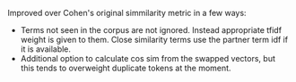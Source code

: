 Improved over Cohen's original simmilarity metric in a few ways:

+ Terms not seen in the corpus are not ignored. Instead appropriate tfidf weight is given to them. Close similarity terms use the partner term idf if it is available.
+ Additional option to calculate cos sim from the swapped vectors, but this tends to overweight duplicate tokens at the moment.
